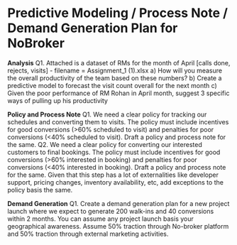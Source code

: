 # Predictive Modeling / Process Note / Demand Generation Plan for NoBroker

**Analysis**
Q1. Attached is a dataset of RMs for the month of April [calls done, rejects, visits] - filename = Assignment_1 (1).xlsx
a) How will you measure the overall productivity of the team based on these numbers?
b) Create a predictive model to forecast the visit count overall for the next month
c) Given the poor performance of RM Rohan in April month, suggest 3 specific ways of pulling up his productivity

**Policy and Process Note**
Q1. We need a clear policy for tracking our schedules and converting them to visits. The policy must include incentives for good conversions (>60% scheduled to visit) and penalties for poor conversions (<40% scheduled to visit). Draft a policy and process note for the same.
Q2. We need a clear policy for converting our interested customers to final bookings. The policy must include incentives for good conversions (>60% interested in booking) and penalties for poor conversions (<40% interested in booking). Draft a policy and process note for the same. Given that this step has a lot of externalities like developer support, pricing changes, inventory availability, etc, add exceptions to the policy basis the same.

**Demand Generation**
Q1. Create a demand generation plan for a new project launch where we expect to generate 200 walk-ins and 40 conversions within 2 months. You can assume any project launch basis your geographical awareness. Assume 50% traction through No-broker platform and 50% traction through external marketing activities.


